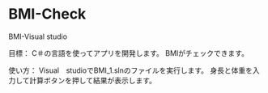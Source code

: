 # BMI-Check
 BMI-Visual studio


目標： 
C＃の言語を使ってアプリを開発します。 
BMIがチェックできます。

使い方： Visual　studioでBMI_1.slnのファイルを実行します。 
身長と体重を入力して計算ボタンを押して結果が表示します。
